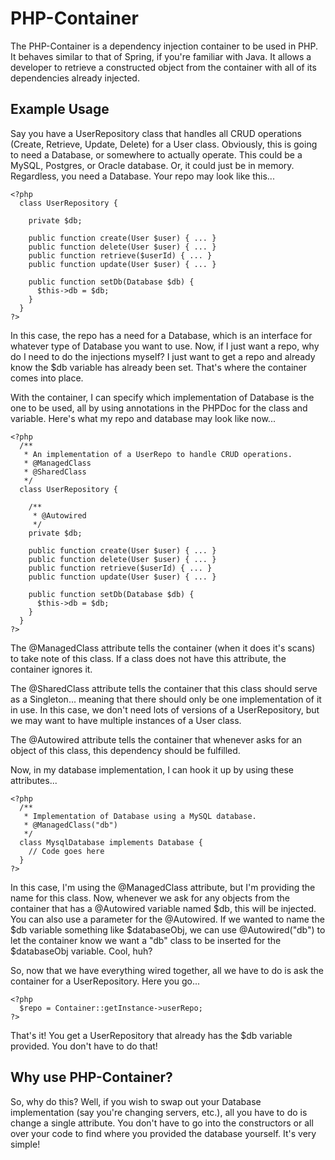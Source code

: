 PHP-Container
=============

The PHP-Container is a dependency injection container to be used in PHP.  It behaves similar to that of Spring, if you're familiar with Java.  It allows a developer to retrieve a constructed object from the container with all of its dependencies already injected.


Example Usage
-------------

Say you have a UserRepository class that handles all CRUD operations (Create, Retrieve, Update, Delete) for a User class.  Obviously, this is going to need a Database, or somewhere to actually operate.  This could be a MySQL, Postgres, or Oracle database.  Or, it could just be in memory.  Regardless, you need a Database.  Your repo may look like this...

    <?php
      class UserRepository {

        private $db;

        public function create(User $user) { ... }
        public function delete(User $user) { ... }
        public function retrieve($userId) { ... }
        public function update(User $user) { ... }

        public function setDb(Database $db) {
          $this->db = $db;
        }
      }
    ?>

In this case, the repo has a need for a Database, which is an interface for whatever type of Database you want to use.  Now, if I just want a repo, why do I need to do the injections myself?  I just want to get a repo and already know the $db variable has already been set.  That's where the container comes into place.

With the container, I can specify which implementation of Database is the one to be used, all by using annotations in the PHPDoc for the class and variable.  Here's what my repo and database may look like now...

    <?php
      /**
       * An implementation of a UserRepo to handle CRUD operations.
       * @ManagedClass
       * @SharedClass
       */
      class UserRepository {

        /**
         * @Autowired
         */
        private $db;

        public function create(User $user) { ... }
        public function delete(User $user) { ... }
        public function retrieve($userId) { ... }
        public function update(User $user) { ... }

        public function setDb(Database $db) {
          $this->db = $db;
        }
      }
    ?>

The @ManagedClass attribute tells the container (when it does it's scans) to take note of this class.  If a class does not have this attribute, the container ignores it.

The @SharedClass attribute tells the container that this class should serve as a Singleton... meaning that there should only be one implementation of it in use.  In this case, we don't need lots of versions of a UserRepository, but we may want to have multiple instances of a User class.

The @Autowired attribute tells the container that whenever asks for an object of this class, this dependency should be fulfilled.



Now, in my database implementation, I can hook it up by using these attributes...

    <?php
      /**
       * Implementation of Database using a MySQL database.
       * @ManagedClass("db")
       */
      class MysqlDatabase implements Database {
        // Code goes here
      }
    ?>

In this case, I'm using the @ManagedClass attribute, but I'm providing the name for this class.  Now, whenever we ask for any objects from the container that has a @Autowired variable named $db, this will be injected.  You can also use a parameter for the @Autowired.  If we wanted to name the $db variable something like $databaseObj, we can use @Autowired("db") to let the container know we want a "db" class to be inserted for the $databaseObj variable.  Cool, huh?

So, now that we have everything wired together, all we have to do is ask the container for a UserRepository.  Here you go...

    <?php
      $repo = Container::getInstance->userRepo;
    ?>

That's it!  You get a UserRepository that already has the $db variable provided.  You don't have to do that!


Why use PHP-Container?
----------------------

So, why do this?  Well, if you wish to swap out your Database implementation (say you're changing servers, etc.), all you have to do is change a single attribute.  You don't have to go into the constructors or all over your code to find where you provided the database yourself.  It's very simple!
